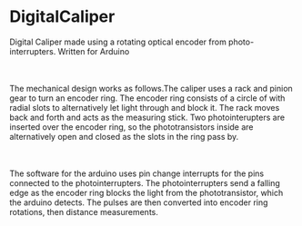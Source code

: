 # DigitalCaliper

Digital Caliper made using a rotating optical encoder from photo-interrupters.
Written for Arduino

<br><br> The mechanical design works as follows.The caliper uses a rack and pinion gear to turn an encoder ring. The encoder ring consists of a circle of with radial slots to alternatively let light through and block it. The rack moves back and forth and acts as the measuring stick. Two photointerupters are inserted over the encoder ring, so the phototransistors inside are alternatively open and closed as the slots in the ring pass by. 

<br><br> The software for the arduino uses pin change interrupts for the pins connected to the photointerrupters. The photointerrupters send a falling edge as the encoder ring blocks the light from the phototransistor, which the arduino detects. The pulses are then converted into encoder ring rotations, then distance measurements.
